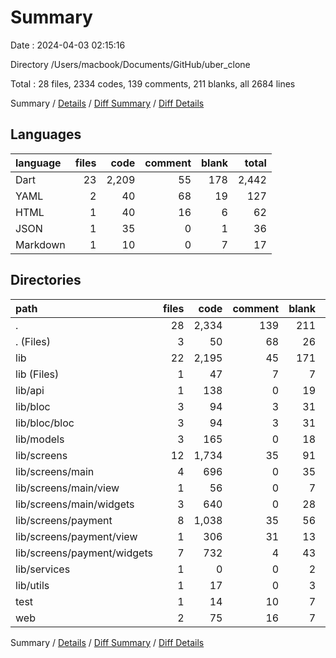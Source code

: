 # Summary

Date : 2024-04-03 02:15:16

Directory /Users/macbook/Documents/GitHub/uber_clone

Total : 28 files,  2334 codes, 139 comments, 211 blanks, all 2684 lines

Summary / [Details](details.md) / [Diff Summary](diff.md) / [Diff Details](diff-details.md)

## Languages
| language | files | code | comment | blank | total |
| :--- | ---: | ---: | ---: | ---: | ---: |
| Dart | 23 | 2,209 | 55 | 178 | 2,442 |
| YAML | 2 | 40 | 68 | 19 | 127 |
| HTML | 1 | 40 | 16 | 6 | 62 |
| JSON | 1 | 35 | 0 | 1 | 36 |
| Markdown | 1 | 10 | 0 | 7 | 17 |

## Directories
| path | files | code | comment | blank | total |
| :--- | ---: | ---: | ---: | ---: | ---: |
| . | 28 | 2,334 | 139 | 211 | 2,684 |
| . (Files) | 3 | 50 | 68 | 26 | 144 |
| lib | 22 | 2,195 | 45 | 171 | 2,411 |
| lib (Files) | 1 | 47 | 7 | 7 | 61 |
| lib/api | 1 | 138 | 0 | 19 | 157 |
| lib/bloc | 3 | 94 | 3 | 31 | 128 |
| lib/bloc/bloc | 3 | 94 | 3 | 31 | 128 |
| lib/models | 3 | 165 | 0 | 18 | 183 |
| lib/screens | 12 | 1,734 | 35 | 91 | 1,860 |
| lib/screens/main | 4 | 696 | 0 | 35 | 731 |
| lib/screens/main/view | 1 | 56 | 0 | 7 | 63 |
| lib/screens/main/widgets | 3 | 640 | 0 | 28 | 668 |
| lib/screens/payment | 8 | 1,038 | 35 | 56 | 1,129 |
| lib/screens/payment/view | 1 | 306 | 31 | 13 | 350 |
| lib/screens/payment/widgets | 7 | 732 | 4 | 43 | 779 |
| lib/services | 1 | 0 | 0 | 2 | 2 |
| lib/utils | 1 | 17 | 0 | 3 | 20 |
| test | 1 | 14 | 10 | 7 | 31 |
| web | 2 | 75 | 16 | 7 | 98 |

Summary / [Details](details.md) / [Diff Summary](diff.md) / [Diff Details](diff-details.md)